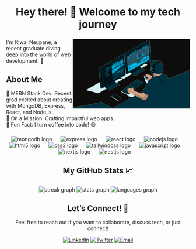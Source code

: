 <h1 align="center">Hey there! 👋 Welcome to my tech journey</h1>

###

<img align="right" height="190" src="https://raw.githubusercontent.com/Potential17/Potential17/master/user%20(2).gif"  />

###

<p align="left">I'm Riwaj Neupane, a recent graduate diving deep into the world of web development. 🚀</p>

###
<h2 align="left">About Me</h2>

<p align="left">🚀 MERN Stack Dev: Recent grad excited about creating with MongoDB, Express, React, and Node.js.<br>
🌟 On a Mission: Crafting impactful web apps.<br>
🎉 Fun Fact: I turn coffee into code! 😄</p>


###

<div align="center">
  <img src="https://cdn.jsdelivr.net/gh/devicons/devicon/icons/mongodb/mongodb-original.svg" height="50" alt="mongodb logo" />
  <img width="15" />
  <img src="https://cdn.jsdelivr.net/gh/devicons/devicon/icons/express/express-original.svg" height="50" alt="express logo" />
  <img width="15" />
  <img src="https://cdn.jsdelivr.net/gh/devicons/devicon/icons/react/react-original.svg" height="50" alt="react logo" />
  <img width="15" />
  <img src="https://cdn.jsdelivr.net/gh/devicons/devicon/icons/nodejs/nodejs-original.svg" height="50" alt="nodejs logo" />
  <img width="15" />
  <img src="https://cdn.jsdelivr.net/gh/devicons/devicon/icons/html5/html5-original.svg" height="50" alt="html5 logo" />
  <img width="15" />
  <img src="https://cdn.jsdelivr.net/gh/devicons/devicon/icons/css3/css3-original.svg" height="50" alt="css3 logo" />
  <img width="15" />
  <img src="https://cdn.jsdelivr.net/gh/devicons/devicon/icons/tailwindcss/tailwindcss-original-wordmark.svg" height="50" alt="tailwindcss logo" />
  <img width="15" />
  <img src="https://cdn.jsdelivr.net/gh/devicons/devicon/icons/javascript/javascript-original.svg" height="50" alt="javascript logo" />
  <img width="15" />
  <img src="https://cdn.jsdelivr.net/gh/devicons/devicon/icons/nextjs/nextjs-original.svg" height="50" alt="nextjs logo" />
    <img width="15" />
    <img src="https://upload.wikimedia.org/wikipedia/commons/a/a8/NestJS.svg" height="50" alt="nestjs logo" />
    <img width="15" />
</div>

###

<h2 align="center">My GitHub Stats 📈</h2>

###

<div align="center">
  <img src="https://streak-stats.demolab.com?user=reewazz&locale=en&mode=daily&theme=github_dark&hide_border=true&border_radius=20&order=3" height="180" alt="streak graph" />
  <img src="https://github-readme-stats.vercel.app/api?username=reewazz&hide_title=false&hide_rank=false&show_icons=true&include_all_commits=true&count_private=true&disable_animations=false&theme=github_dark&locale=en&hide_border=true&order=1" height="165" alt="stats graph" />
  <img src="https://github-readme-stats.vercel.app/api/top-langs?username=reewazz&locale=en&hide_title=false&layout=compact&card_width=320&langs_count=6&theme=github_dark&hide_border=true&order=2" height="165" alt="languages graph" />
</div>

###

<h2 align="center">Let’s Connect! 🤝</h2>

<p align="center">Feel free to reach out if you want to collaborate, discuss tech, or just connect!</p>

<p align="center">
  <a href="https://www.linkedin.com/in/riwajneupane/" target="_blank"><img src="https://img.shields.io/badge/LinkedIn-%230077B5?style=for-the-badge&logo=linkedin&logoColor=white" alt="LinkedIn" /></a>
  <a href="https://twitter.com/riwaj_neupane" target="_blank"><img src="https://img.shields.io/badge/Twitter-%231DA1F2?style=for-the-badge&logo=twitter&logoColor=white" alt="Twitter" /></a>
  <a href="mailto:riwajneupane@example.com"><img src="https://img.shields.io/badge/Email-%23D14836?style=for-the-badge&logo=gmail&logoColor=white" alt="Email" /></a>
</p>
